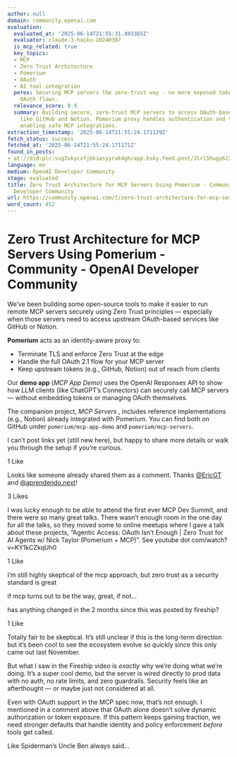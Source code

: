 ```yaml
---
author: null
domain: community.openai.com
evaluation:
  evaluated_at: '2025-06-14T21:55:31.493365Z'
  evaluator: claude-3-haiku-20240307
  is_mcp_related: true
  key_topics:
  - MCP
  - Zero Trust Architecture
  - Pomerium
  - OAuth
  - AI tool integration
  perex: Securing MCP servers the zero-trust way - no more exposed tokens or risky
    OAuth flows.
  relevance_score: 0.9
  summary: Building secure, zero-trust MCP servers to access OAuth-based services
    like GitHub and Notion. Pomerium proxy handles authentication and token management,
    enabling safe MCP integrations.
extraction_timestamp: '2025-06-14T21:55:24.171129Z'
fetch_status: success
fetched_at: '2025-06-14T21:55:24.171171Z'
found_in_posts:
- at://did:plc:vug3vkycxfjbkiwsyyrak4gh/app.bsky.feed.post/3lrl5hugy622y
language: en
medium: OpenAI Developer Community
stage: evaluated
title: Zero Trust Architecture for MCP Servers Using Pomerium - Community - OpenAI
  Developer Community
url: https://community.openai.com/t/zero-trust-architecture-for-mcp-servers-using-pomerium/1288157
word_count: 452
---
```


# Zero Trust Architecture for MCP Servers Using Pomerium - Community - OpenAI Developer Community

We’ve been building some open-source tools to make it easier to run remote MCP servers securely using Zero Trust principles — especially when those servers need to access upstream OAuth-based services like GitHub or Notion.

**Pomerium** acts as an identity-aware proxy to:

  * Terminate TLS and enforce Zero Trust at the edge
  * Handle the full OAuth 2.1 flow for your MCP server
  * Keep upstream tokens \(e.g., GitHub, Notion\) out of reach from clients

Our **demo app** \(_MCP App Demo_\) uses the OpenAI Responses API to show how LLM clients \(like ChatGPT’s Connectors\) can securely call MCP servers — without embedding tokens or managing OAuth themselves.

The companion project, _MCP Servers_ , includes reference implementations \(e.g., Notion\) already integrated with Pomerium. You can find both on GitHub under `pomerium/mcp-app-demo` and `pomerium/mcp-servers`.

I can’t post links yet \(still new here\), but happy to share more details or walk you through the setup if you’re curious.

1 Like

Looks like someone already shared them as a comment. Thanks [@EricGT](/u/ericgt) and [@aprendendo.next](/u/aprendendo.next)\!

3 Likes

I was lucky enough to be able to attend the first ever MCP Dev Summit, and there were so many great talks. There wasn’t enough room in the one day for all the talks, so they moved some to online meetups where I gave a talk about these projects, “Agentic Access: OAuth Isn’t Enough | Zero Trust for AI Agents w/ Nick Taylor \(Pomerium + MCP\)”. See youtube dot com/watch?v=KY1kCZkqUh0

1 Like

I’m still highly skeptical of the mcp approach, but zero trust as a security standard is great

if mcp turns out to be the way, great, if not…

has anything changed in the 2 months since this was posted by fireship?

1 Like

Totally fair to be skeptical. It’s still unclear if this is the long-term direction but it’s been cool to see the ecosystem evolve so quickly since this only came out last November.

But what I saw in the Fireship video is _exactly_ why we’re doing what we’re doing. It’s a super cool demo, but the server is wired directly to prod data with no auth, no rate limits, and zero guardrails. Security feels like an afterthought — or maybe just not considered at all.

Even with OAuth support in the MCP spec now, that’s not enough. I mentioned in a comment above that OAuth alone doesn’t solve dynamic authorization or token exposure. If this pattern keeps gaining traction, we need stronger defaults that handle identity and policy enforcement _before_ tools get called.

Like Spiderman’s Uncle Ben always said…
